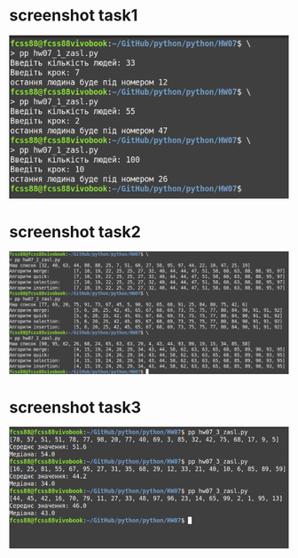 # screenshot task1
![HW05_1 screen](https://github.com/fcss88/python/blob/main/HW07/screen01.png)

# screenshot task2
![HW05_2 screen](https://github.com/fcss88/python/blob/main/HW07/screen02.png)

# screenshot task3
![HW05_3 screen](https://github.com/fcss88/python/blob/main/HW07/screen03.png)
